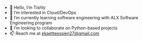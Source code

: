 - 👋 Hello, I’m Tishly
- 👀 I’m interested in Cloud/DevOps
- 🌱 I’m currently learning software engineering with ALX Software Engineering program 
- 💞️ I’m looking to collaborate on Python-based projects
- 📫 Reach me at ekaetteessien27@gmail.com


<!---
Tishly/Tishly is a ✨ special ✨ repository because its `README.md` (this file) appears on your GitHub profile.
You can click the Preview link to take a look at your changes.
--->
